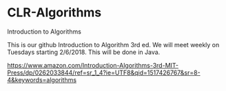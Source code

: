 # CLR-Algorithms
Introduction to Algorithms

This is our github Introduction to Algorithm 3rd ed.  We will meet weekly on Tuesdays starting 2/6/2018.  This will be done in Java.

https://www.amazon.com/Introduction-Algorithms-3rd-MIT-Press/dp/0262033844/ref=sr_1_4?ie=UTF8&qid=1517426767&sr=8-4&keywords=algorithms
